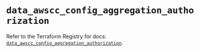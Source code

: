 # `data_awscc_config_aggregation_authorization`

Refer to the Terraform Registry for docs: [`data_awscc_config_aggregation_authorization`](https://registry.terraform.io/providers/hashicorp/awscc/0.70.0/docs/data-sources/config_aggregation_authorization).
